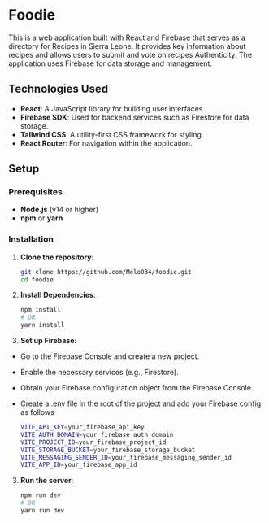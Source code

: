 # Foodie

This is a web application built with React and Firebase that serves as a directory for Recipes in  Sierra Leone. It provides key information about recipes and allows users to submit and vote on recipes Authenticity. The application uses Firebase for data storage and management.

## Technologies Used

- **React**: A JavaScript library for building user interfaces.
- **Firebase SDK**: Used for backend services such as Firestore for data storage.
- **Tailwind CSS**: A utility-first CSS framework for styling.
- **React Router**: For navigation within the application.

## Setup

### Prerequisites

- **Node.js** (v14 or higher)
- **npm** or **yarn**

### Installation

1. **Clone the repository**:
   ```bash
   git clone https://github.com/Melo034/foodie.git
   cd foodie

2. **Install Dependencies**:

   ```bash
   npm install
   # OR
   yarn install

2. **Set up Firebase**:

- Go to the Firebase Console and create a new project.
- Enable the necessary services (e.g., Firestore).
- Obtain your Firebase configuration object from the Firebase Console.
- Create a .env file in the root of the project and add your Firebase config as follows

  ```bash
  VITE_API_KEY=your_firebase_api_key
  VITE_AUTH_DOMAIN=your_firebase_auth_domain
  VITE_PROJECT_ID=your_firebase_project_id
  VITE_STORAGE_BUCKET=your_firebase_storage_bucket
  VITE_MESSAGING_SENDER_ID=your_firebase_messaging_sender_id
  VITE_APP_ID=your_firebase_app_id

3. **Run the server**:
   ```bash
   npm run dev
   # OR
   yarn run dev
